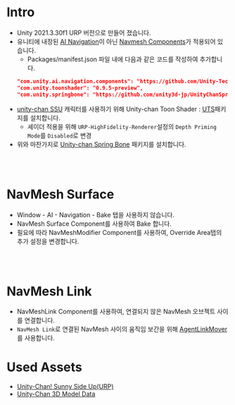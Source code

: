 ﻿# Intro
* Unity 2021.3.30f1 URP 버전으로 만들어 졌습니다.
* 유니티에 내장된 [AI Navigation](https://docs.unity3d.com/2021.3/Documentation/ScriptReference/UnityEngine.AIModule.html)이 아닌 [Navmesh Components](https://github.com/Unity-Technologies/NavMeshComponents.git#package)가 적용되어 있습니다.
    * Packages/manifest.json 파일 내에 다음과 같은 코드를 작성하여 추가합니다.
  ```json
  "com.unity.ai.navigation.components": "https://github.com/Unity-Technologies/NavMeshComponents.git#package",
  "com.unity.toonshader": "0.9.5-preview",
  "com.unity.springbone": "https://github.com/unity3d-jp/UnityChanSpringBone.git"
  ```
* [unity-chan SSU](https://unity-chan.com/download/releaseNote.php?id=ssu_urp&lang=en) 캐릭터를 사용하기 위해 Unity-chan Toon Shader : [UTS](https://github.com/Unity-Technologies/com.unity.toonshader)패키지를 설치합니다.
  * 셰이더 적용을 위해 `URP-HighFidelity-Renderer`설정의 `Depth Priming Mode`를 `Disabled`로 변경
* 위와 마찬가지로 [Unity-chan Spring Bone](https://github.com/unity3d-jp/UnityChanSpringBone.git) 패키지를 설치합니다.
<br/>
<br/>

# NavMesh Surface
* Window - AI - Navigation - Bake 탭을 사용하지 않습니다.
* NavMesh Surface Component를 사용하여 Bake 합니다.
* 필요에 따라 NavMeshModifier Component를 사용하여, Override Area탭의 추가 설정을 변경합니다.
<br/>
<br/>

# NavMesh Link
* NavMeshLink Component를 사용하여, 연결되지 않은 NavMesh 오브젝트 사이를 연결합니다.
* `NavMesh Link`로 연결된 NavMesh 사이의 움직임 보간을 위해 [AgentLinkMover](https://github.com/Unity-Technologies/NavMeshComponents/blob/master/Assets/Examples/Scripts/AgentLinkMover.cs)를 사용합니다.

# Used Assets
* [Unity-Chan! Sunny Side Up(URP)](https://github.com/unity3d-jp/UnityChanSSU/releases/download/1.0.5/UnityChanSSU_URP-release-1.0.5.zip)
* [Unity-Chan 3D Model Data](https://unity-chan.com/download/download.php?id=UnityChan&v=1.4.0)








